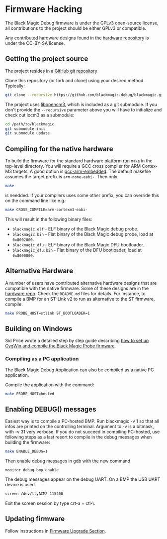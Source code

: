 # Firmware Hacking

The Black Magic Debug firmware is under the GPLv3 open-source license, all contributions to the project should be either GPLv3 or compatible.

Any contributed hardware designs found in the [hardware repository](https://github.com/blackmagic-debug/blackmagic-hardware/) is under the CC-BY-SA license.

## Getting the project source

The project resides in a [GitHub git repository](https://github.com/blackmagic-debug/blackmagic)

Clone this repository (or fork and clone) using your desired method. Typically:

```bash
git clone --recursive https://github.com/blackmagic-debug/blackmagic.git
```

The project uses [libopencm3](http://www.libopencm3.org/), which is included as a git submodule. If you don't provide the `--recursive` parameter above you will have to initialize and check out locm3 as a submodule:

```bash
cd /path/to/blackmagic
git submodule init
git submodule update
```

## Compiling for the native hardware

To build the firmware for the standard hardware platform run `make` in the
top-level directory.  You will require a GCC cross compiler for ARM Cortex-M3
targets. A good option is [gcc-arm-embedded](https://developer.arm.com/downloads/-/gnu-rm).
The default makefile assumes the target prefix is `arm-none-eabi-`. Then only

```bash
make
```

is needded. If your compilers uses some other prefix,  you can override this
on the command line like e.g.:

```bash
make CROSS_COMPILE=arm-cortexm3-eabi-
```

This will result in the following binary files:

* `blackmagic.elf` - ELF binary of the Black Magic debug probe.
* `blackmagic.bin` - Flat binary of the Black Magic debug probe, load at `0x8002000`.
* `blackmagic_dfu` - ELF binary of the Black Magic DFU bootloader.
* `blackmagic_dfu.bin` - Flat binary of the DFU bootloader, load at `0x8000000`.

## Alternative Hardware

A number of users have contributed alternative hardware designs that are compatible with the native firmware.
Some of these designs are in the [hardware repo](https://github.com/blackmagic-debug/blackmagic-hardware/tree/master/contrib). Check the `README.md` files for details. For instance, to compile a BMP for an ST-Link v2 to run as alternative to the ST firmware, compile:

```bash
make PROBE_HOST=stlink ST_BOOTLOADER=1
```

## Building on Windows

Sid Price wrote a detailed step by step guide describing [how to set up CygWin and compile the Black Magic Probe firmware](http://www.sidprice.com/2018/05/23/cortex-m-debugging-probe/).

### Compiling as a PC application

The Black Magic Debug Application can also be compiled as a native PC application.

Compile the application with the command:

```bash
make PROBE_HOST=hosted
```

## Enabling DEBUG() messages

Easiest way is to compile a PC-hosted BMP. Run blackmagic -v 1 so that all infos are printed on the controlling terminal. Argument to -v is a bitmask, with -v 31 very verbose. If you do not succeed in compiling PC-hosted, use following steps as a last resort to compile in the debug messages when building the firmware:

```bash
make ENABLE_DEBUG=1
```

Then enable debug messages in gdb with the new command

```gdb
monitor debug_bmp enable
```

The debug messages appear on the debug UART. On a BMP the USB UART device is used.

```bash
screen /dev/ttyACM2 115200
```

Exit the screen session by type crt-a + ctl-\\.

## Updating firmware

Follow instructions in [Firmware Upgrade Section](/upgrade.md).
